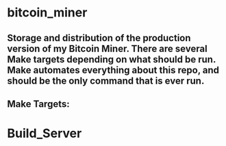 # bitcoin_miner
## Storage and distribution of the production version of my Bitcoin Miner. There are several Make targets depending on what should be run. Make automates everything about this repo, and should be the only command that is ever run.

## Make Targets:
# Build_Server
